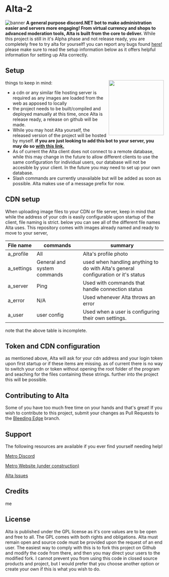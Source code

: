 # Alta-2
<img src="https://cdn.madebymetro.com/alta/a_banner.png" alt="banner">
<b>A general purpose discord.NET bot to make administration easier and servers more engaging! From virtual currency and shops to advanced moderation tools, Alta is built from the core to deliver.</b>
While this project is still in it's Alpha phase and not release ready, you are completely free to try alta for yourself! you can report any bugs found <a href="https://.github.com/c-hristian-t/Alta-2/issues>">here!</a> please make sure to read the setup information below as it offers helpful information for setting up Alta correctly. 

## Setup

<img align="right" width=175 src="https://cdn.madebymetro.com/alta/a_settings.png" />

things to keep in mind:
  - a cdn or any similar file hosting server is required as any images are loaded from the web as apposed to locally
  - the project needs to be built/compiled and deployed manually at this time, once Alta is release ready, a release on github will be made.
  - While you may host Alta yourself, the released version of the project will be hosted by myself. <b>if you are just looking to add this bot to your server, you may do so <a href="https://discord.com/api/oauth2/authorize?client_id=913637463786938368&permissions=8&scope=bot">with this link.</a></b>
  - As of current the Alta client does not connect to a remote database, while this may change in the future to allow different clients to use the same configuration for individual users, our database will not be accesible by your client. In the future you may need to set up your own database.
  - Slash commands are currently unavailable but will be added as soon as possible. Alta makes use of a message prefix for now.

## CDN setup
When uploading image files to your CDN or file server, keep in mind that while the address of your cdn is easily configurable upon startup of the client, file naming is strict. below you can see all of the different file names Alta uses. This repository comes with images already named and ready to move to your server,

File name|commands|summary
---------|-------|-------
a_profile|All|Alta's profile photo
a_settings|General and system commands|used when handling anything to do with Alta's general configuration or it's status
a_server|Ping|Used with commands that handle connection status
a_error|N/A|Used whenever Alta throws an error
a_user|user config|Used when a user is configuring their own settings.

note that the above table is incomplete.

## Token and CDN configuration
as mentioned above, Alta will ask for your cdn address and your login token upon first startup or if these items are missing. as of current there is no way to switch your cdn or token without opening the root folder of the program and seaching for the files containing these strings. further into the project this will be possible.

## Contributing to Alta
Some of you have too much free time on your hands and that's great! If you wish to contribute to this project, submit your changes as Pull Requests to the <a href="github.com/c-hristian-t/Alta-2/tree/bleeding-edge">Bleeding Edge</a> branch.

## Support
The following resources are available if you ever find yourself needing help!

<a href="https://discord.gg/jQqpyjASaJ">Metro Discord</a>

<a href="https://madebymetro.com">Metro Website (under construction)</a>

<a href="https://github.com/c-hristian-t/Alta-2/issues">Alta Issues</a>

## Credits
me

## License
Alta is published under the GPL license as it's core values are to be open and free to all. The GPL comes with both rights and obligations. Alta must remain open and source code must be provided upon the request of an end user. The easiest way to comply with this is to fork this project on Github and modify the code from there, and then you may direct your users to the modified fork. I cannot prevent you from using this code in closed source products and project, but I would prefer that you choose another option or create your own if this is what you wish to do.
